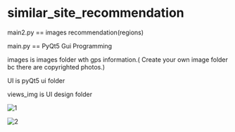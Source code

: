 # similar_site_recommendation
main2.py == images recommendation(regions)

main.py == PyQt5 Gui Programming

images is images folder wth gps information.( Create your own image folder bc there are copyrighted photos.)

UI is pyQt5 ui folder

views_img is UI design folder

![1](https://user-images.githubusercontent.com/45482747/71647687-d8b1b000-2d3d-11ea-9854-9025a742e253.png)

![2](https://user-images.githubusercontent.com/45482747/71647826-55915980-2d3f-11ea-9afa-1238d75e533c.png)
